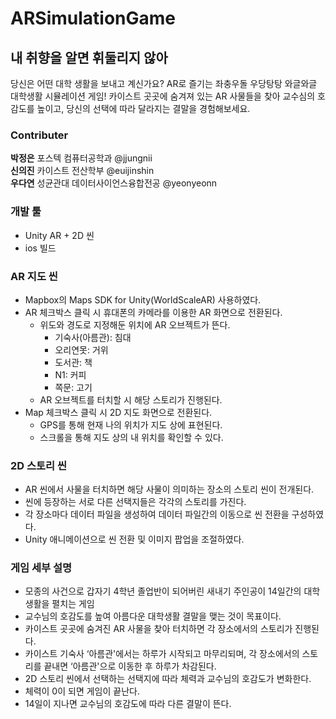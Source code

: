 # ARSimulationGame
## 내 취향을 알면 휘둘리지 않아

당신은 어떤 대학 생활을 보내고 계신가요? AR로 즐기는 좌충우돌 우당탕탕 와글와글 대학생활 시뮬레이션 게임! 카이스트 곳곳에 숨겨져 있는 AR 사물들을 찾아 교수심의 호감도를 높이고, 당신의 선택에 따라 달라지는 결말을 경험해보세요.

### Contributer
**박정은** 포스텍 컴퓨터공학과 @jjungnii  
**신의진** 카이스트 전산학부 @euijinshin  
**우다연** 성균관대 데이터사이언스융합전공 @yeonyeonn  

### 개발 툴

- Unity AR + 2D 씬
- ios 빌드

### AR 지도 씬

- Mapbox의 Maps SDK for Unity(WorldScaleAR) 사용하였다.
- AR 체크박스 클릭 시 휴대폰의 카메라를 이용한 AR 화면으로 전환된다.
    - 위도와 경도로 지정해둔 위치에 AR 오브젝트가 뜬다.
        - 기숙사(아름관): 침대
        - 오리연못: 거위
        - 도서관: 책
        - N1: 커피
        - 쪽문: 고기
    - AR 오브젝트를 터치할 시 해당 스토리가 진행된다.
- Map 체크박스 클릭 시 2D 지도 화면으로 전환된다.
    - GPS를 통해 현재 나의 위치가 지도 상에 표현된다.
    - 스크롤을 통해 지도 상의 내 위치를 확인할 수 있다.

### 2D 스토리 씬

- AR 씬에서 사물을 터치하면 해당 사물이 의미하는 장소의 스토리 씬이 전개된다.
- 씬에 등장하는 서로 다른 선택지들은 각각의 스토리를 가진다.
- 각 장소마다 데이터 파일을 생성하여 데이터 파일간의 이동으로 씬 전환을 구성하였다.
- Unity 애니메이션으로 씬 전환 및 이미지 팝업을 조절하였다.

### 게임 세부 설명

- 모종의 사건으로 갑자기 4학년 졸업반이 되어버린 새내기 주인공이 14일간의 대학생활을 펼치는 게임
- 교수님의 호감도를 높여 아름다운 대학생활 결말을 맺는 것이 목표이다.
- 카이스트 곳곳에 숨겨진 AR 사물을 찾아 터치하면 각 장소에서의 스토리가 진행된다.
- 카이스트 기숙사 ‘아름관'에서는 하루가 시작되고 마무리되며, 각 장소에서의 스토리를 끝내면 ‘아름관'으로 이동한 후 하루가 차감된다.
- 2D 스토리 씬에서 선택하는 선택지에 따라 체력과 교수님의 호감도가 변화한다.
- 체력이 0이 되면 게임이 끝난다.
- 14일이 지나면 교수님의 호감도에 따라 다른 결말이 뜬다.
